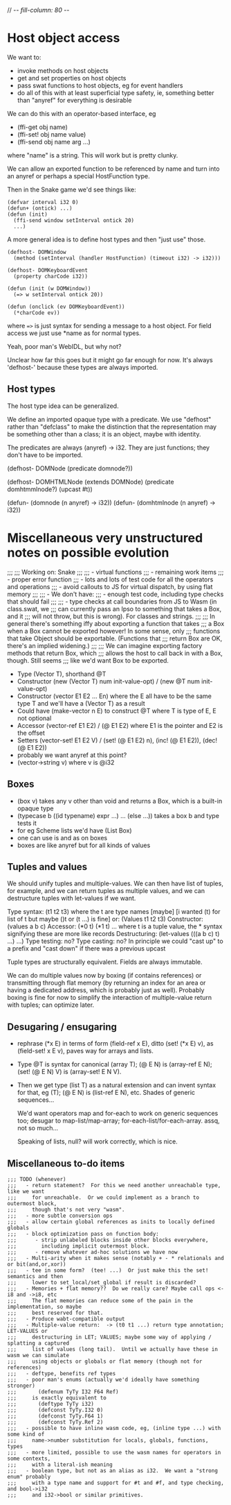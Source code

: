 // -*- fill-column: 80 -*-

# Host object access

We want to:

* invoke methods on host objects
* get and set properties on host objects
* pass swat functions to host objects, eg for event handlers
* do all of this with at least superficial type safety, ie, something better
  than "anyref" for everything is desirable

We can do this with an operator-based interface, eg

* (ffi-get obj name)
* (ffi-set! obj name value)
* (ffi-send obj name arg ...)

where "name" is a string.  This will work but is pretty clunky.

We can allow an exported function to be referenced by name and turn into an
anyref or perhaps a special HostFunction type.

Then in the Snake game we'd see things like:

```
(defvar interval i32 0)
(defun+ (ontick) ...)
(defun (init)
  (ffi-send window setInterval ontick 20)
  ...)
```

A more general idea is to define host types and then "just use" those.

```
(defhost- DOMWindow
  (method (setInterval (handler HostFunction) (timeout i32) -> i32)))

(defhost- DOMKeyboardEvent
  (property charCode i32))

(defun (init (w DOMWindow))
  (=> w setInterval ontick 20))

(defun (onclick (ev DOMKeyboardEvent))
  (*charCode ev))
```

where `=>` is just syntax for sending a message to a host object.  For field
access we just use *name as for normal types.

Yeah, poor man's WebIDL, but why not?

Unclear how far this goes but it might go far enough for now.  It's always
'defhost-' because these types are always imported.

## Host types

The host type idea can be generalized.

We define an imported opaque type with a predicate.  We use "defhost" rather
than "defclass" to make the distinction that the representation may be something
other than a class; it is an object, maybe with identity.

The predicates are always (anyref) -> i32.  They are just functions; they don't
have to be imported.

(defhost- DOMNode (predicate domnode?))

(defhost- DOMHTMLNode (extends DOMNode)
  (predicate domhtmmlnode?)
  (upcast #t))

(defun- (domnode (n anyref) -> i32))
(defun- (domhtmlnode (n anyref) -> i32))


# Miscellaneous very unstructured notes on possible evolution

;;;
;;; Working on: Snake
;;;
;;;  - virtual functions
;;;    - remaining work items
;;;      - proper error function
;;;      - lots and lots of test code for all the operators and operations
;;;      - avoid callouts to JS for virtual dispatch, by using flat memory
;;;
;;;  - We don't have:
;;;    - enough test code, including type checks that should fail
;;;
;;;    - type checks at call boundaries from JS to Wasm (in class.swat, we
;;;      can currently pass an Ipso to something that takes a Box, and it
;;;      will not throw, but this is wrong).  For classes and strings.
;;;
;;;      In general there's something iffy about exporting a function that takes
;;;      a Box when a Box cannot be exported however!  In some sense, only
;;;      functions that take Object should be exportable.  (Functions that
;;;      return Box are OK, there's an implied widening.)
;;;
;;;      We can imagine exporting factory methods that return Box, which
;;;      allows the host to call back in with a Box, though.  Still seems
;;;      like we'd want Box to be exported.



  - Type (Vector T), shorthand @T
  - Constructor (new (Vector T) num init-value-opt) / (new @T num init-value-opt)
  - Constructor (vector E1 E2 ... En) where the E all have to be the same type T and
    we'll have a (Vector T) as a result
  - Could have (make-vector n E) to construct @T where T is type of E, E not optional
  - Accessor (vector-ref E1 E2) / (@ E1 E2) where E1 is the pointer and E2 is the offset
  - Setters (vector-set! E1 E2 V) / (set! (@ E1 E2) n), (inc! (@ E1 E2)), (dec! (@ E1 E2))
  - probably we want anyref at this point?
  - (vector->string v) where v is @i32




## Boxes

- (box v) takes any v other than void and returns a Box, which is a built-in opaque type
- (typecase b ((id typename) expr ...) ... (else ...)) takes a box b and type tests it
- for eg Scheme lists we'd have (List Box)
- one can use is and as on boxes
- boxes are like anyref but for all kinds of values

## Tuples and values

We should unify tuples and multiple-values.  We can then have list of tuples,
for example, and we can return tuples as multiple values, and we can destructure
tuples with let-values if we want.

Type syntax: (t1 t2 t3) where the t are type names [maybe] [i wanted (t) for list of t but maybe ()t or (t ...) is fine]
         or: (Values t1 t2 t3)
Constructor: (values a b c)
Accessor: (*0 t) (*1 t) ... where t is a tuple value, the * syntax signifying these are more like records
Destructuring: (let-values (((a b c) t) ...) ...)
Type testing: no?
Type casting: no?
In principle we could "cast up" to a prefix and "cast down" if there was a previous upcast

Tuple types are structurally equivalent.  Fields are always immutable.

We can do multiple values now by boxing (if contains references) or transmitting
through flat memory (by returning an index for an area or having a dedicated
address, which is probably just as well).  Probably boxing is fine for now to
simplify the interaction of multiple-value return with tuples; can optimize
later.

## Desugaring / ensugaring

- rephrase (*x E) in terms of form (field-ref x E),
  ditto (set! (*x E) v), as (field-set! x E v), paves
  way for arrays and lists.

- Type @T is syntax for canonical (array T); (@ E N) is (array-ref E N);
  (set! (@ E N) V) is (array-set! E N V).

- Then we get type (list T) as a natural extension and can invent
  syntax for that, eg (T); (@ E N) is (list-ref E N), etc.  Shades
  of generic sequences...

  We'd want operators map and for-each to work on generic sequences
  too; desugar to map-list/map-array; for-each-list/for-each-array.
  assq, not so much...

  Speaking of lists, null? will work correctly, which is nice.


## Miscellaneous to-do items

```
;;; TODO (whenever)
;;;   - return statement?  For this we need another unreachable type, like we want
;;;     for unreachable.  Or we could implement as a branch to outermost block,
;;;     though that's not very "wasm".
;;;   - more subtle conversion ops
;;;   - allow certain global references as inits to locally defined globals
;;;   - block optimization pass on function body:
;;;      - strip unlabeled blocks inside other blocks everywhere,
;;;        including implicit outermost block.
;;;      - remove whatever ad-hoc solutions we have now
;;;   - Multi-arity when it makes sense (notably + - * relationals and or bit(and,or,xor))
;;;   - tee in some form?  (tee! ...)  Or just make this the set! semantics and then
;;;     lower to set_local/set_global if result is discarded?
;;;   - Memories + flat memory??  Do we really care? Maybe call ops <-i8 and ->i8, etc
;;;     The flat memories can reduce some of the pain in the implementation, so maybe
;;;     best reserved for that.
;;;   - Produce wabt-compatible output
;;;   - Multiple-value return:  -> (t0 t1 ...) return type annotation; LET-VALUES or
;;;     destructuring in LET; VALUES; maybe some way of applying / splatting a captured
;;;     list of values (long tail).  Until we actually have these in wasm we can simulate
;;;     using objects or globals or flat memory (though not for references)
;;;   - deftype, benefits ref types
;;;   - poor man's enums (actually we'd ideally have something stronger)
;;;       (defenum TyTy I32 F64 Ref)
;;;     is exactly equivalent to
;;;       (deftype TyTy i32)
;;;       (defconst TyTy.I32 0)
;;;       (defconst TyTy.F64 1)
;;;       (defconst TyTy.Ref 2)
;;;   - possible to have inline wasm code, eg, (inline type ...) with some kind of
;;;     name->number substitution for locals, globals, functions, types
;;;   - more limited, possible to use the wasm names for operators in some contexts,
;;;     with a literal-ish meaning
;;;   - boolean type, but not as an alias as i32.  We want a "strong enum" probably
;;;     with a type name and support for #t and #f, and type checking, and bool->i32
;;;     and i32->bool or similar primitives.
```